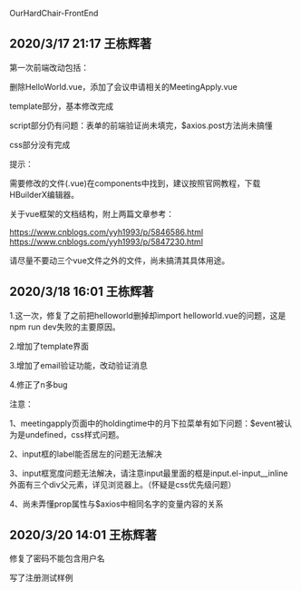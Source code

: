 OurHardChair-FrontEnd

## 2020/3/17  21:17 王栋辉著

第一次前端改动包括：

删除HelloWorld.vue，添加了会议申请相关的MeetingApply.vue

template部分，基本修改完成

script部分仍有问题：表单的前端验证尚未填完，$axios.post方法尚未搞懂

css部分没有完成

提示：

需要修改的文件(.vue)在components中找到，建议按照官网教程，下载HBuilderX编辑器。

关于vue框架的文档结构，附上两篇文章参考：

https://www.cnblogs.com/yyh1993/p/5846586.html
https://www.cnblogs.com/yyh1993/p/5847230.html

请尽量不要动三个vue文件之外的文件，尚未搞清其具体用途。

## 2020/3/18 16:01 王栋辉著

1.这一次，修复了之前把helloworld删掉却import helloworld.vue的问题，这是npm run dev失败的主要原因。

2.增加了template界面

3.增加了email验证功能，改动验证消息

4.修正了n多bug

注意：

1、meetingapply页面中的holdingtime中的月下拉菜单有如下问题：$event被认为是undefined，css样式问题。

2、input框的label能否居左的问题无法解决

3、input框宽度问题无法解决，请注意input最里面的框是input.el-input__inline外面有三个div父元素，详见浏览器上。（怀疑是css优先级问题）

4、尚未弄懂prop属性与$axios中相同名字的变量内容的关系

## 2020/3/20 14:01 王栋辉著

修复了密码不能包含用户名

写了注册测试样例